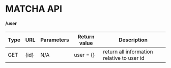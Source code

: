 # MATCHA API

#### /user

|Type|URL|Parameters|Return value|Description|
|----------|----------|----------|----------|----------|
|GET|{id}|N/A| user = {}| return all information relative to user id|
